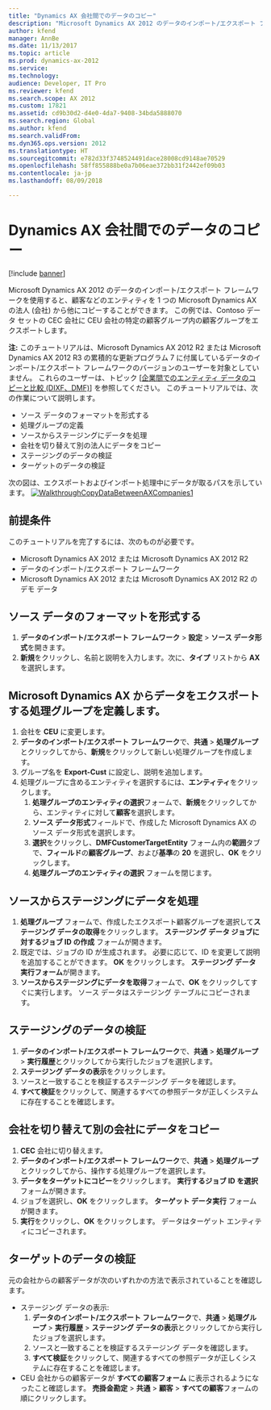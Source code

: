 ```yaml
---
title: "Dynamics AX 会社間でのデータのコピー"
description: "Microsoft Dynamics AX 2012 のデータのインポート/エクスポート フレームワークを使用すると、顧客などのエンティティを 1 つの Microsoft Dynamics AX の法人 (会社) から他にコピーすることができます。 この例では、Contoso データ セットの CEC 会社に CEU 会社の特定の顧客グループ内の顧客グループをエクスポートします。"
author: kfend
manager: AnnBe
ms.date: 11/13/2017
ms.topic: article
ms.prod: dynamics-ax-2012
ms.service: 
ms.technology: 
audience: Developer, IT Pro
ms.reviewer: kfend
ms.search.scope: AX 2012
ms.custom: 17821
ms.assetid: cd9b30d2-d4e0-4da7-9408-34bda5888070
ms.search.region: Global
ms.author: kfend
ms.search.validFrom: 
ms.dyn365.ops.version: 2012
ms.translationtype: HT
ms.sourcegitcommit: e782d33f3748524491dace28008cd9148ae70529
ms.openlocfilehash: 58ff855888be0a7b06eae372bb31f2442ef09b03
ms.contentlocale: ja-jp
ms.lasthandoff: 08/09/2018

---
```


# <a name="copy-data-between-dynamics-ax-companies"></a>Dynamics AX 会社間でのデータのコピー

[!include [banner](../../includes/banner.md)]

Microsoft Dynamics AX 2012 のデータのインポート/エクスポート フレームワークを使用すると、顧客などのエンティティを 1 つの Microsoft Dynamics AX の法人 (会社) から他にコピーすることができます。 この例では、Contoso データ セットの CEC 会社に CEU 会社の特定の顧客グループ内の顧客グループをエクスポートします。

**注:** このチュートリアルは、Microsoft Dynamics AX 2012 R2 または Microsoft Dynamics AX 2012 R3 の累積的な更新プログラム 7 に付属しているデータのインポート/エクスポート フレームワークのバージョンのユーザーを対象としていません。 これらのユーザーは、トピック [[企業間でのエンティティ データのコピーと比較 (DIXF、DMF)](copy-compare-entity-data-between-companies-dixf.md)] を参照してください。 このチュートリアルでは、次の作業について説明します。

-   ソース データのフォーマットを形式する
-   処理グループの定義
-   ソースからステージングにデータを処理
-   会社を切り替えて別の法人にデータをコピー
-   ステージングのデータの検証
-   ターゲットのデータの検証

次の図は、エクスポートおよびインポート処理中にデータが取るパスを示しています。 [![WalkthroughCopyDataBetweenAXCompanies1](./media/walkthroughcopydatabetweenaxcompanies1.jpg)](./media/walkthroughcopydatabetweenaxcompanies1.jpg)

## <a name="prerequisites"></a>前提条件
このチュートリアルを完了するには、次のものが必要です。

-   Microsoft Dynamics AX 2012 または Microsoft Dynamics AX 2012 R2
-   データのインポート/エクスポート フレームワーク
-   Microsoft Dynamics AX 2012 または Microsoft Dynamics AX 2012 R2 のデモ データ

## <a name="define-the-format-of-your-source-data"></a>ソース データのフォーマットを形式する
1.  **データのインポート/エクスポート フレームワーク** &gt; **設定** &gt; **ソース データ形式**を開きます。
2.  **新規**をクリックし、名前と説明を入力します。次に、**タイプ** リストから **AX** を選択します。

## <a name="define-a-processing-group-to-export-data-from-microsoft-dynamics-ax"></a>Microsoft Dynamics AX からデータをエクスポートする処理グループを定義します。
1.  会社を **CEU** に変更します。
2.  **データのインポート/エクスポート フレームワーク**で、**共通** &gt; **処理グループ**とクリックしてから、**新規**をクリックして新しい処理グループを作成します。
3.  グループ名を **Export-Cust** に設定し、説明を追加します。
4.  処理グループに含めるエンティティを選択するには、**エンティティ**をクリックします。
    1.  **処理グループのエンティティの選択**フォームで、**新規**をクリックしてから、エンティティに対して**顧客**を選択します。
    2.  **ソース データ形式**フィールドで、作成した Microsoft Dynamics AX のソース データ形式を選択します。
    3.  **選択**をクリックし、**DMFCustomerTargetEntity** フォーム内の**範囲**タブで、**フィールド**の**顧客グループ**、および**基準**の **20** を選択し、**OK** をクリックします。
    4.  **処理グループのエンティティの選択** フォームを閉じます。

## <a name="process-data-from-source-to-staging"></a>ソースからステージングにデータを処理
1.  **処理グループ** フォームで、作成したエクスポート顧客グループを選択して**ステージング データの取得**をクリックします。 **ステージング データ ジョブに対するジョブ ID の作成** フォームが開きます。
2.  既定では、ジョブの ID が生成されます。 必要に応じて、ID を変更して説明を追加することができます。 **OK** をクリックします。 **ステージング データ実行フォーム**が開きます。
3.  **ソースからステージングにデータを取得**フォームで、**OK** をクリックしてすぐに実行します。 ソース データはステージング テーブルにコピーされます。

## <a name="validate-the-data-in-staging"></a>ステージングのデータの検証
1.  **データのインポート/エクスポート フレームワーク**で、**共通** &gt; **処理グループ** &gt; **実行履歴**とクリックしてから実行したジョブを選択します。
2.  **ステージング データの表示**をクリックします。
3.  ソースと一致することを検証するステージング データを確認します。
4.  **すべて検証**をクリックして、関連するすべての参照データが正しくシステムに存在することを確認します。

## <a name="switch-companies-to-copy-data-to-another-company"></a>会社を切り替えて別の会社にデータをコピー
1.  **CEC** 会社に切り替えます。
2.  **データのインポート/エクスポート フレームワーク**で、**共通** &gt; **処理グループ**とクリックしてから、操作する処理グループを選択します。
3.  **データをターゲットにコピー**をクリックします。 **実行するジョブ ID を選択** フォームが開きます。
4.  ジョブを選択し、**OK** をクリックします。 **ターゲット データ実行** フォームが開きます。
5.  **実行**をクリックし、**OK** をクリックします。 データはターゲット エンティティにコピーされます。

## <a name="validate-the-data-in-target"></a>ターゲットのデータの検証
元の会社からの顧客データが次のいずれかの方法で表示されていることを確認します。

-   ステージング データの表示:
    1.  **データのインポート/エクスポート フレームワーク**で、**共通** &gt; **処理グループ** &gt; **実行履歴** &gt; **ステージング データの表示**とクリックしてから実行したジョブを選択します。
    2.  ソースと一致することを検証するステージング データを確認します。
    3.  **すべて検証**をクリックして、関連するすべての参照データが正しくシステムに存在することを確認します。
-   CEU 会社からの顧客データが **すべての顧客フォーム** に表示されるようになったこと確認します。 **売掛金勘定** &gt; **共通** &gt; **顧客** &gt; **すべての顧客**フォームの順にクリックします。





